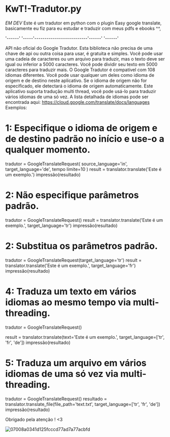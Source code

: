 


# KwT!-Tradutor.py
*EM DEV* Este é um tradutor em python com o plugin Easy google translate, basicamente eu fiz para eu estudar e traduzir com meus pdfs e ebooks ^^,

'------'  '-----'--------------------------'------'  '------'

 API não oficial do Google Tradutor.
 Esta biblioteca não precisa de uma chave de api ou outra coisa para usar, é gratuita e simples.
 Você pode usar uma cadeia de caracteres ou um arquivo para traduzir, mas o texto deve ser igual ou inferior a 5000 caracteres.
 Você pode dividir seu texto em 5000 caracteres para traduzir mais.
 O Google Tradutor é compatível com 108 idiomas diferentes. Você pode usar qualquer um deles como idioma de origem e de destino neste aplicativo.
 Se o idioma de origem não for especificado, ele detectará o idioma de origem automaticamente.
 Este aplicativo suporta tradução multi thread, você pode usá-lo para traduzir vários idiomas de uma só vez.
 A lista detalhada de idiomas pode ser encontrada aqui: https://cloud.google.com/translate/docs/languages
 Exemplos:
 # 1: Especifique o idioma de origem e de destino padrão no início e use-o a qualquer momento.
 tradutor = GoogleTranslateRequest(
 source_language='in',
                    target_language='de',
 tempo limite=10
                )
 result = translator.translate('Este é um exemplo.')
 impressão(resultado)
 # 2: Não especifique parâmetros padrão.
 tradutor = GoogleTranslateRequest()
 result = translator.translate('Este é um exemplo.', target_language='tr')
 impressão(resultado)
 # 2: Substitua os parâmetros padrão.
 tradutor = GoogleTranslateRequest(target_language='tr')
 result = translator.translate('Este é um exemplo.', target_language='fr')
 impressão(resultado)
 # 4: Traduza um texto em vários idiomas ao mesmo tempo via multi-threading.
 tradutor = GoogleTranslateRequest()

 result = translator.translate(text='Este é um exemplo.', target_language=['tr', 'fr', 'de'])
 impressão(resultado)
 # 5: Traduza um arquivo em vários idiomas de uma só vez via multi-threading.
 tradutor = GoogleTranslateRequest()
 resultado = translator.translate_file(file_path='text.txt', target_language=['tr', 'fr', 'de'])
 impressão(resultado)
 
 Obrigado pela atenção ! <3



![07008a0341d125fcccd77ad7a77acbfd](https://user-images.githubusercontent.com/122295876/212157897-75a531fa-148d-438a-a98a-8652ccf1cacb.gif)
